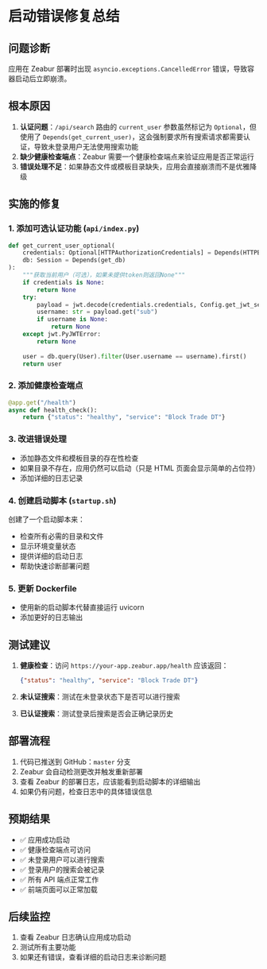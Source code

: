 # 启动错误修复总结

## 问题诊断

应用在 Zeabur 部署时出现 `asyncio.exceptions.CancelledError` 错误，导致容器启动后立即崩溃。

## 根本原因

1. **认证问题**：`/api/search` 路由的 `current_user` 参数虽然标记为 `Optional`，但使用了 `Depends(get_current_user)`，这会强制要求所有搜索请求都需要认证，导致未登录用户无法使用搜索功能
2. **缺少健康检查端点**：Zeabur 需要一个健康检查端点来验证应用是否正常运行
3. **错误处理不足**：如果静态文件或模板目录缺失，应用会直接崩溃而不是优雅降级

## 实施的修复

### 1. 添加可选认证功能 (`api/index.py`)

```python
def get_current_user_optional(
    credentials: Optional[HTTPAuthorizationCredentials] = Depends(HTTPBearer(auto_error=False)), 
    db: Session = Depends(get_db)
):
    """获取当前用户（可选），如果未提供token则返回None"""
    if credentials is None:
        return None
    try:
        payload = jwt.decode(credentials.credentials, Config.get_jwt_secret_key(), algorithms=["HS256"])
        username: str = payload.get("sub")
        if username is None:
            return None
    except jwt.PyJWTError:
        return None
    
    user = db.query(User).filter(User.username == username).first()
    return user
```

### 2. 添加健康检查端点

```python
@app.get("/health")
async def health_check():
    return {"status": "healthy", "service": "Block Trade DT"}
```

### 3. 改进错误处理

- 添加静态文件和模板目录的存在性检查
- 如果目录不存在，应用仍然可以启动（只是 HTML 页面会显示简单的占位符）
- 添加详细的日志记录

### 4. 创建启动脚本 (`startup.sh`)

创建了一个启动脚本来：
- 检查所有必需的目录和文件
- 显示环境变量状态
- 提供详细的启动日志
- 帮助快速诊断部署问题

### 5. 更新 Dockerfile

- 使用新的启动脚本代替直接运行 uvicorn
- 添加更好的日志输出

## 测试建议

1. **健康检查**：访问 `https://your-app.zeabur.app/health` 应该返回：
   ```json
   {"status": "healthy", "service": "Block Trade DT"}
   ```

2. **未认证搜索**：测试在未登录状态下是否可以进行搜索

3. **已认证搜索**：测试登录后搜索是否会正确记录历史

## 部署流程

1. 代码已推送到 GitHub：`master` 分支
2. Zeabur 会自动检测更改并触发重新部署
3. 查看 Zeabur 的部署日志，应该能看到启动脚本的详细输出
4. 如果仍有问题，检查日志中的具体错误信息

## 预期结果

- ✅ 应用成功启动
- ✅ 健康检查端点可访问
- ✅ 未登录用户可以进行搜索
- ✅ 登录用户的搜索会被记录
- ✅ 所有 API 端点正常工作
- ✅ 前端页面可以正常加载

## 后续监控

1. 查看 Zeabur 日志确认应用成功启动
2. 测试所有主要功能
3. 如果还有错误，查看详细的启动日志来诊断问题
















